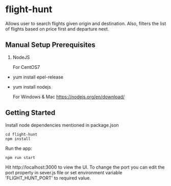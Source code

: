 # flight-hunt
Allows user to search flights given origin and destination. Also, filters the list of flights based on price first and departure next.

## Manual Setup Prerequisites ##
1. NodeJS
	
	For CentOS7
  * yum install epel-release
  * yum install nodejs
	
	For Windows & Mac
	https://nodejs.org/en/download/
	
## Getting Started ##
Install node dependencies mentioned in package.json
   ~~~~
   cd flight-hunt
   npm install
   ~~~~

Run the app:
   ~~~~
   npm run start
   ~~~~	
   
Hit http://localhost:3000 to view the UI.
To change the port you can edit the port property in sever.js file or set environment variable 'FLIGHT_HUNT_PORT' to required value.